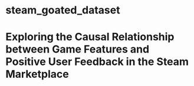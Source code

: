 # steam_goated_dataset
# Exploring the Causal Relationship between Game Features and Positive User Feedback in the Steam Marketplace



